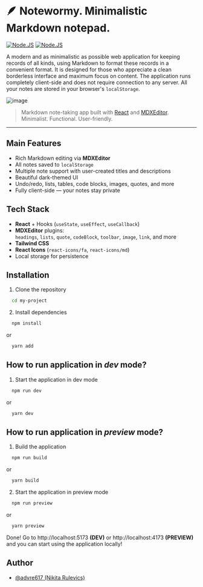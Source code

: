 # 🪶 Notewormy. Minimalistic Markdown notepad.
[![Node.JS](https://img.shields.io/badge/nodejs->v22.14.0-blue.svg)](https://nodejs.org/en/blog/release/v22.14.0) [![Node.JS](https://img.shields.io/badge/Status-Developing-green.svg)]() 

A modern and as minimalistic as possible web application for keeping records of all kinds, using Markdown to format these records in a convenient format. It is designed for those who appreciate a clean borderless interface and maximum focus on content. The application runs completely client-side and does not require connection to any server. All your notes are stored in your browser's `localStorage`.

![image](https://github.com/user-attachments/assets/28284cf4-d9ac-4432-a4f3-60cbc02d119a)

> Markdown note-taking app built with [React](https://react.dev) and [MDXEditor](https://mdxeditor.dev/).
> Minimalist. Functional. User-friendly.

---

## Main Features

- Rich Markdown editing via **MDXEditor**
- All notes saved to `localStorage`
- Multiple note support with user-created titles and descriptions
- Beautiful dark-themed UI
- Undo/redo, lists, tables, code blocks, images, quotes, and more
- Fully client-side — your notes stay private


## Tech Stack

- **React** + Hooks (`useState`, `useEffect`, `useCallback`)
- **MDXEditor** plugins:  
  `headings`, `lists`, `quote`, `codeBlock`, `toolbar`, `image`, `link`, and more
- **Tailwind CSS**
- **React Icons** (`react-icons/fa`, `react-icons/md`)
- Local storage for persistence


## Installation

1. Clone the repository

```bash
  cd my-project
```

2. Install dependencies

```bash
  npm install
```

or 

```bash
  yarn add
```

## How to run application in _dev_ mode?

1. Start the application in dev mode

```bash
  npm run dev
```

or 

```bash
  yarn dev
```

## How to run application in _preview_ mode?

1. Build the application

```bash
  npm run build
```

or 

```bash
  yarn build
```

2. Start the application in preview mode

```bash
  npm run preview
```

or 

```bash
  yarn preview
```

Done! Go to http://localhost:5173 **(DEV)** or http://localhost:4173 **(PREVIEW)** and you can start using the application locally!

## Author

- [@advre617 (Nikita Rulevics)](https://github.com/advre617)
